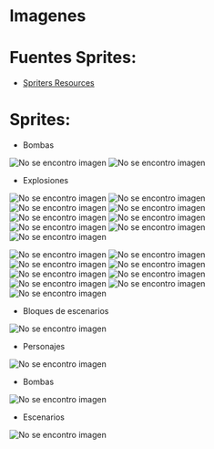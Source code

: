 # Imagenes

# Fuentes Sprites:

* [Spriters Resources](https://www.spriters-resource.com/mobile/bombermanforandroid/)

# Sprites:

* Bombas

![No se encontro imagen](https://github.com/brayanpasa99/MockupsJuego/blob/master/recursos/Meteor_02.png) ![No se encontro imagen](https://github.com/brayanpasa99/MockupsJuego/blob/master/recursos/Meteor_05.png)

* Explosiones

![No se encontro imagen](https://github.com/brayanpasa99/MockupsJuego/blob/master/recursos/Explosion1_2.png) ![No se encontro imagen](https://github.com/brayanpasa99/MockupsJuego/blob/master/recursos/Explosion1_3.png) ![No se encontro imagen](https://github.com/brayanpasa99/MockupsJuego/blob/master/recursos/Explosion1_4.png) ![No se encontro imagen](https://github.com/brayanpasa99/MockupsJuego/blob/master/recursos/Explosion1_5.png) ![No se encontro imagen](https://github.com/brayanpasa99/MockupsJuego/blob/master/recursos/Explosion1_6.png) ![No se encontro imagen](https://github.com/brayanpasa99/MockupsJuego/blob/master/recursos/Explosion1_7.png) ![No se encontro imagen](https://github.com/brayanpasa99/MockupsJuego/blob/master/recursos/Explosion1_8.png) ![No se encontro imagen](https://github.com/brayanpasa99/MockupsJuego/blob/master/recursos/Explosion1_9.png) ![No se encontro imagen](https://github.com/brayanpasa99/MockupsJuego/blob/master/recursos/Explosion1_10.png) 

![No se encontro imagen](https://github.com/brayanpasa99/MockupsJuego/blob/master/recursos/Sprite_Effects_Explosion_000.png) ![No se encontro imagen](https://github.com/brayanpasa99/MockupsJuego/blob/master/recursos/Sprite_Effects_Explosion_001.png) ![No se encontro imagen](https://github.com/brayanpasa99/MockupsJuego/blob/master/recursos/Sprite_Effects_Explosion_002.png) ![No se encontro imagen](https://github.com/brayanpasa99/MockupsJuego/blob/master/recursos/Sprite_Effects_Explosion_003.png) ![No se encontro imagen](https://github.com/brayanpasa99/MockupsJuego/blob/master/recursos/Sprite_Effects_Explosion_004.png) ![No se encontro imagen](https://github.com/brayanpasa99/MockupsJuego/blob/master/recursos/Sprite_Effects_Explosion_005.png) ![No se encontro imagen](https://github.com/brayanpasa99/MockupsJuego/blob/master/recursos/Sprite_Effects_Explosion_006.png) ![No se encontro imagen](https://github.com/brayanpasa99/MockupsJuego/blob/master/recursos/Sprite_Effects_Explosion_007.png) ![No se encontro imagen](https://github.com/brayanpasa99/MockupsJuego/blob/master/recursos/Sprite_Effects_Explosion_008.png)

* Bloques de escenarios

![No se encontro imagen](https://github.com/brayanpasa99/MockupsJuego/blob/master/recursos/Mobile%20-%20Bomberman%20for%20Android%20-%20Stage%20Blocks.png)

* Personajes

![No se encontro imagen](https://github.com/brayanpasa99/MockupsJuego/blob/master/recursos/Mobile%20-%20Bomberman%20for%20Android%20-%20Normal%20Bomber.png)

* Bombas

![No se encontro imagen](https://github.com/brayanpasa99/MockupsJuego/blob/master/recursos/Mobile%20-%20Bomberman%20for%20Android%20-%20Bombs.png)

* Escenarios

![No se encontro imagen](https://github.com/brayanpasa99/MockupsJuego/blob/master/recursos/Mobile%20-%20Bomberman%20for%20Android%20-%20Stage%20Backgrounds.png)

